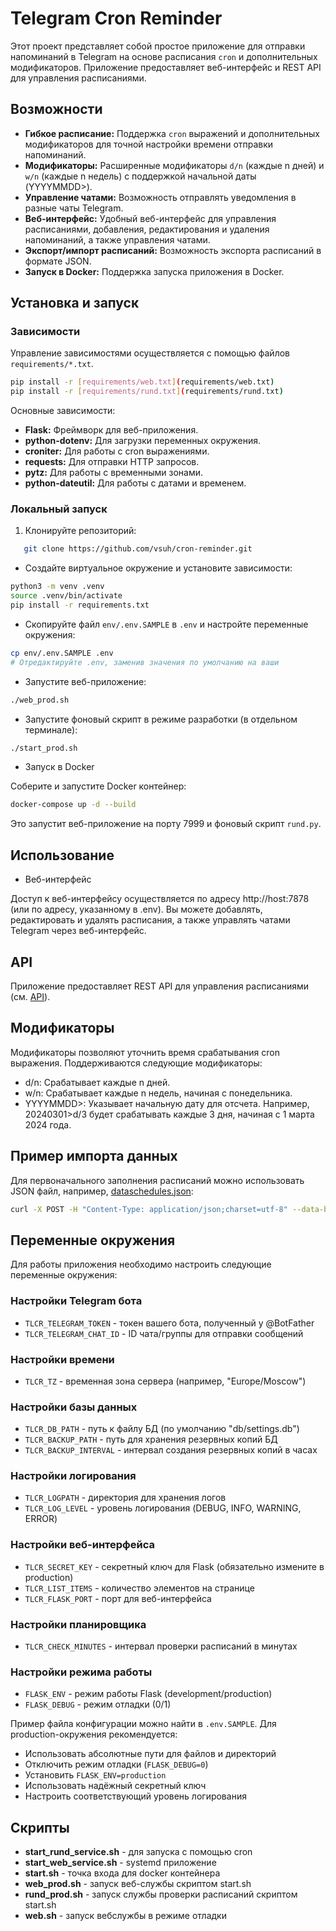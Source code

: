 # Telegram Cron Reminder

Этот проект представляет собой простое приложение для отправки напоминаний в Telegram на основе расписания `cron` и дополнительных модификаторов.  Приложение предоставляет веб-интерфейс и REST API для управления расписаниями.

## Возможности

- **Гибкое расписание:** Поддержка `cron` выражений и дополнительных модификаторов для точной настройки времени отправки напоминаний.
- **Модификаторы:** Расширенные модификаторы `d/n` (каждые n дней) и `w/n` (каждые n недель) с поддержкой начальной даты (YYYYMMDD>).
- **Управление чатами:**  Возможность отправлять уведомления в разные чаты Telegram.
- **Веб-интерфейс:** Удобный веб-интерфейс для управления расписаниями, добавления, редактирования и удаления напоминаний, а также управления чатами.
- **Экспорт/импорт расписаний:** Возможность экспорта расписаний в формате JSON.
- **Запуск в Docker:** Поддержка запуска приложения в Docker.

## Установка и запуск

### Зависимости

Управление зависимостями осуществляется с помощью файлов `requirements/*.txt`.  

```bash
pip install -r [requirements/web.txt](requirements/web.txt)
pip install -r [requirements/rund.txt](requirements/rund.txt)
```

Основные зависимости:

- **Flask:**  Фреймворк для веб-приложения.
- **python-dotenv:**  Для загрузки переменных окружения.
- **croniter:**  Для работы с cron выражениями.
- **requests:**  Для отправки HTTP запросов.
- **pytz:**  Для работы с временными зонами.
- **python-dateutil:**  Для работы с датами и временем.

### Локальный запуск

1. Клонируйте репозиторий:

```bash
   git clone https://github.com/vsuh/cron-reminder.git
```

- Создайте виртуальное окружение и установите зависимости:

```bash
python3 -m venv .venv
source .venv/bin/activate
pip install -r requirements.txt
```

- Скопируйте файл `env/.env.SAMPLE` в `.env` и настройте переменные окружения:

```sh
cp env/.env.SAMPLE .env
# Отредактируйте .env, заменив значения по умолчанию на ваши
```

- Запустите веб-приложение:

```sh
./web_prod.sh
```

- Запустите фоновый скрипт в режиме разработки (в отдельном терминале):

```bash
./start_prod.sh
```

- Запуск в Docker

Соберите и запустите Docker контейнер:

```sh
docker-compose up -d --build
```

Это запустит веб-приложение на порту 7999 и фоновый скрипт `rund.py`.

## Использование

- Веб-интерфейс

Доступ к веб-интерфейсу осуществляется по адресу http://host:7878 (или по адресу, указанному в .env). Вы можете добавлять, редактировать и удалять расписания, а также управлять чатами Telegram через веб-интерфейс.

## API

Приложение предоставляет REST API для управления расписаниями (см. [API](API.md)).

## Модификаторы

Модификаторы позволяют уточнить время срабатывания cron выражения. Поддерживаются следующие модификаторы:

- d/n: Срабатывает каждые n дней.
- w/n: Срабатывает каждые n недель, начиная с понедельника.
- YYYYMMDD>: Указывает начальную дату для отсчета. Например, 20240301>d/3 будет срабатывать каждые 3 дня, начиная с 1 марта 2024 года.

## Пример импорта данных

Для первоначального заполнения расписаний можно использовать JSON файл, например, [dataschedules.json](static/dataschedules.json):

```sh
curl -X POST -H "Content-Type: application/json;charset=utf-8" --data-binary @dataschedules.json http://host:7878/schedules_all
```

## Переменные окружения

Для работы приложения необходимо настроить следующие переменные окружения:

### Настройки Telegram бота
- `TLCR_TELEGRAM_TOKEN` - токен вашего бота, полученный у @BotFather
- `TLCR_TELEGRAM_CHAT_ID` - ID чата/группы для отправки сообщений

### Настройки времени
- `TLCR_TZ` - временная зона сервера (например, "Europe/Moscow")

### Настройки базы данных
- `TLCR_DB_PATH` - путь к файлу БД (по умолчанию "db/settings.db")
- `TLCR_BACKUP_PATH` - путь для хранения резервных копий БД
- `TLCR_BACKUP_INTERVAL` - интервал создания резервных копий в часах

### Настройки логирования
- `TLCR_LOGPATH` - директория для хранения логов
- `TLCR_LOG_LEVEL` - уровень логирования (DEBUG, INFO, WARNING, ERROR)

### Настройки веб-интерфейса
- `TLCR_SECRET_KEY` - секретный ключ для Flask (обязательно измените в production)
- `TLCR_LIST_ITEMS` - количество элементов на странице
- `TLCR_FLASK_PORT` - порт для веб-интерфейса

### Настройки планировщика
- `TLCR_CHECK_MINUTES` - интервал проверки расписаний в минутах

### Настройки режима работы
- `FLASK_ENV` - режим работы Flask (development/production)
- `FLASK_DEBUG` - режим отладки (0/1)

Пример файла конфигурации можно найти в `.env.SAMPLE`. Для production-окружения рекомендуется:
- Использовать абсолютные пути для файлов и директорий
- Отключить режим отладки (`FLASK_DEBUG=0`)
- Установить `FLASK_ENV=production`
- Использовать надёжный секретный ключ
- Настроить соответствующий уровень логирования

## Скрипты

- **start_rund_service.sh** - для запуска с помощью cron
- **start_web_service.sh** - systemd приложение
- **start.sh** - точка входа для docker контейнера
- **web_prod.sh** - запуск веб-службы скриптом start.sh
- **rund_prod.sh** - запуск службы проверки расписаний скриптом start.sh
- **web.sh** - запуск вебслужбы в режиме отладки

